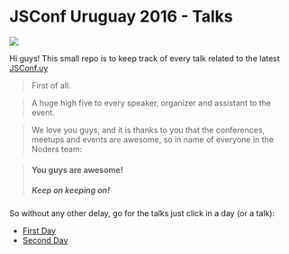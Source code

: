 # JSConf Uruguay 2016 - Talks

![](https://cdn.rawgit.com/fforres/JSConfUY/master/small-logo.svg)

Hi guys!
This small repo is to keep track of every talk related to the latest [JSConf.uy](http://jsconf.uy)


> First of all.

> A huge high five to every speaker, organizer and assistant to the event.

> We love you guys, and it is thanks to you that the conferences, meetups and events are awesome, so in name of everyone in the Noders team:

>
> #### You guys are awesome!
> ##### Keep on keeping on!


So without any other delay, go for the talks just click in a day (or a talk):

- [First Day](./primer_dia.md)
- [Second Day](./segundo_dia.md)
